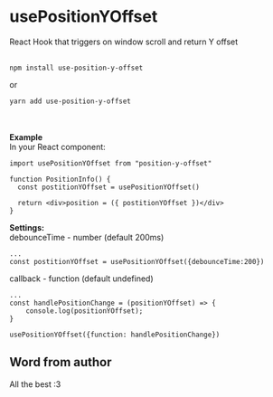 <h1>usePositionYOffset</h1>
React Hook that triggers on window scroll and return Y offset

<br/>
<br/>

```
npm install use-position-y-offset 
```

or 

```
yarn add use-position-y-offset 
```
<br/>
<br/>
<b>Example</b>
<br/>
In your React component:
<br/>

```
import usePositionYOffset from "position-y-offset"

function PositionInfo() {
  const postitionYOffset = usePositionYOffset()

  return <div>position = ({ postitionYOffset })</div>
}
```

<b>Settings:</b>
<br/>
debounceTime - number (default 200ms)

```
...
const postitionYOffset = usePositionYOffset({debounceTime:200})
```
callback - function (default undefined)

```
...
const handlePositionChange = (positionYOffset) => {
    console.log(positionYOffset);
}

usePositionYOffset({function: handlePositionChange})
```

## Word from author

All the best :3